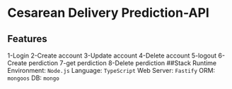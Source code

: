 # Cesarean Delivery Prediction-API
## Features
1-Login
2-Create account
3-Update account
4-Delete account
5-logout
6-Create perdiction
7-get perdiction
8-Delete perdiction
##Stack
Runtime Environment: `Node.js`
Language: `TypeScript`
Web Server: `Fastify`
ORM: `mongoos`
DB: `mongo`
